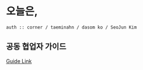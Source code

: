 # 오늘은,

```
auth :: corner / taeminahn / dasom ko / SeoJun Kim   
```

## 공동 협업자 가이드
[Guide Link](https://github.com/Eight-Corner/diary_web/discussions/categories/%ED%98%91%EC%97%85-%EA%B7%9C%EC%95%BD)
